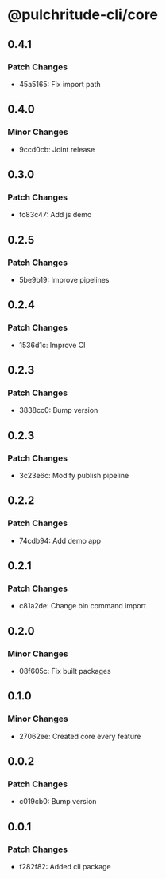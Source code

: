 # @pulchritude-cli/core

## 0.4.1

### Patch Changes

- 45a5165: Fix import path

## 0.4.0

### Minor Changes

- 9ccd0cb: Joint release

## 0.3.0

### Patch Changes

- fc83c47: Add js demo

## 0.2.5

### Patch Changes

- 5be9b19: Improve pipelines

## 0.2.4

### Patch Changes

- 1536d1c: Improve CI

## 0.2.3

### Patch Changes

- 3838cc0: Bump version

## 0.2.3

### Patch Changes

- 3c23e6c: Modify publish pipeline

## 0.2.2

### Patch Changes

- 74cdb94: Add demo app

## 0.2.1

### Patch Changes

- c81a2de: Change bin command import

## 0.2.0

### Minor Changes

- 08f605c: Fix built packages

## 0.1.0

### Minor Changes

- 27062ee: Created core every feature

## 0.0.2

### Patch Changes

- c019cb0: Bump version

## 0.0.1

### Patch Changes

- f282f82: Added cli package
